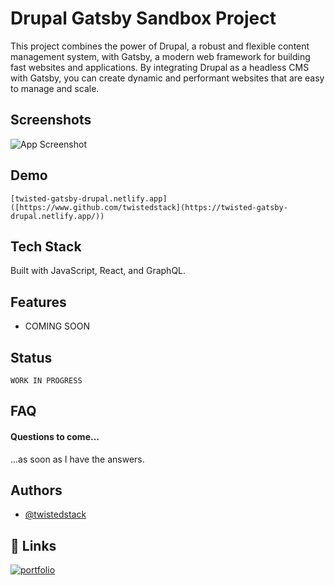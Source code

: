 # Drupal Gatsby Sandbox Project

This project combines the power of Drupal, a robust and flexible content management system, with Gatsby, a modern web framework for building fast websites and applications. By integrating Drupal as a headless CMS with Gatsby, you can create dynamic and performant websites that are easy to manage and scale.




## Screenshots

![App Screenshot](https://via.placeholder.com/468x300?text=App+Screenshot+Here)


## Demo
    [twisted-gatsby-drupal.netlify.app]([https://www.github.com/twistedstack](https://twisted-gatsby-drupal.netlify.app/))


## Tech Stack

Built with JavaScript, React, and GraphQL.

## Features

- COMING SOON



## Status
    WORK IN PROGRESS
## FAQ

#### Questions to come...

...as soon as I have the answers.




## Authors

- [@twistedstack](https://www.github.com/twistedstack)


## 🔗 Links
[![portfolio](https://img.shields.io/badge/my_portfolio-000?style=for-the-badge&logo=ko-fi&logoColor=white)](https://twistedstack.com/)


